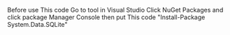 Before use This code Go to tool in Visual Studio Click NuGet Packages and click package Manager Console then put This code "Install-Package System.Data.SQLite"
